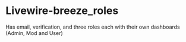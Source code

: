 # Livewire-breeze_roles
Has email, verification, and three roles each with their own dashboards (Admin, Mod and User)

